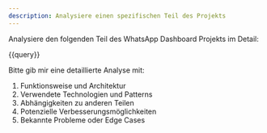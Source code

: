 ```yaml
---
description: Analysiere einen spezifischen Teil des Projekts
---
```


Analysiere den folgenden Teil des WhatsApp Dashboard Projekts im Detail:

{{query}}

Bitte gib mir eine detaillierte Analyse mit:
1. Funktionsweise und Architektur
2. Verwendete Technologien und Patterns
3. Abhängigkeiten zu anderen Teilen
4. Potenzielle Verbesserungsmöglichkeiten
5. Bekannte Probleme oder Edge Cases
